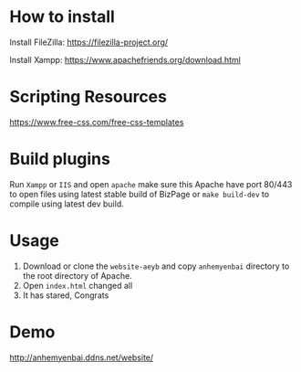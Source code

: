 # How to install
Install FileZilla:  https://filezilla-project.org/

Install Xampp: https://www.apachefriends.org/download.html

# Scripting Resources
https://www.free-css.com/free-css-templates

# Build plugins
Run `Xampp` or `IIS` and open `apache` make sure this Apache have port 80/443 to open files using latest stable build of BizPage or `make build-dev` to compile using latest dev build.

# Usage
1. Download or clone the `website-aeyb` and copy `anhemyenbai` directory to the root directory of Apache.
2. Open `index.html` changed all
3. It has stared, Congrats

# Demo
http://anhemyenbai.ddns.net/website/

